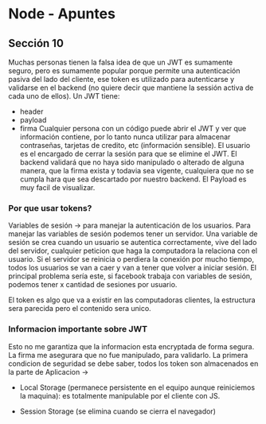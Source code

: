 # Node - Apuntes

## Sección 10
Muchas personas tienen la falsa idea de que un JWT es sumamente seguro, 
pero es sumamente popular porque permite una autenticación pasiva del lado del cliente,
ese token es utilizado para autenticarse y validarse en el backend (no quiere decir que mantiene la sessión activa de cada uno de ellos).
Un JWT tiene:
  - header
  - payload
  - firma
Cualquier persona con un código puede abrir el JWT y ver que información contiene, por lo tanto nunca
utilizar para almacenar contraseñas, tarjetas de credito, etc (información sensible).
El usuario es el encargado de cerrar la sesión para que se elimine el JWT. 
El backend validará que no haya sido manipulado o alterado de alguna manera, que la firma exista y todavia sea vigente, cualquiera que no se cumpla hara que sea descartado por nuestro backend.
El Payload es muy facil de visualizar.

### Por que usar tokens?
Variables de sesión -> para manejar la autenticación de los usuarios.
Para manejar las variables de sesión podemos tener un servidor. Una variable de sesión se crea cuando 
un usuario se autentica correctamente, vive del lado del servidor, cualquier peticion que haga la computadora
la relaciona con el usuario.
Si el servidor se reinicia o perdiera la conexión por mucho tiempo, todos los usuarios se van a caer y van a tener que volver a iniciar sesión. El principal problema sería este, si facebook trabaja con variables de sesión, podemos tener x cantidad de sesiones por usuario.

El token es algo que va a existir en las computadoras clientes, la estructura sera parecida pero el contenido sera unico.

### Informacion importante sobre JWT
Esto no me garantiza que la informacion esta encryptada de forma segura.
La firma me asegurara que no fue manipulado, para validarlo.
La primera condicion de seguridad se debe saber, todos los token son almacenados en la parte de Aplicacion -> 
- Local Storage (permanece persistente en el equipo aunque reiniciemos la maquina): es totalmente manipulable por el cliente con JS.

- Session Storage (se elimina cuando se cierra el navegador)